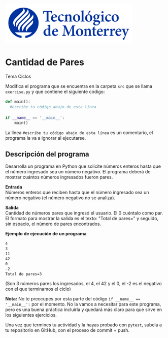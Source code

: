 ![Tec de Monterrey](../../images/logotecmty.png)
# Cantidad de Pares
Tema Ciclos

Modifica el programa que se encuentra en la carpeta `src` que se llama `exercise.py` y que contiene el siguiente código:

```python
def main():
  #escribe tu código abajo de esta línea

if __name__ == '__main__':
    main()
```

La línea `#escribe tu código abajo de esta línea` es un comentario, el programa la va a ignorar al ejecutarse.

## Descripción del programa

Desarrolla un programa en Python que solicite números enteros hasta que el número ingresado sea un número negativo.
El programa deberá de mostrar cuántos números ingresados fueron pares.

**Entrada**  
Números enteros que reciben hasta que el número ingresado sea un número negativo (el número negativo no se analiza).

**Salida**  
Cantidad de números pares que ingresó el usuario. El 0 cuéntalo como par. El formato para mostrar la salida es el texto: "Total de pares=" y seguido, sin espacio, el número de pares encontrados.

**Ejemplo de ejecución de un programa**  
```
4
3
11
42
0
-2
Total de pares=3
```
(Son 3 números pares los ingresados, el 4, el 42 y el 0, el -2 es el negativo con el que terminamos el ciclo) 

**Nota:** No te preocupes por esta parte del código `if __name__ == '__main__':` por el momento. No la vamos a necesitar para este programa, pero es una buena práctica incluirla y quedará más claro para que sirve en los siguientes ejercicios.

Una vez que termines tu actividad y la hayas probado con `pytest`, subela a tu repositorio en GitHub, con el proceso de commit + push.
